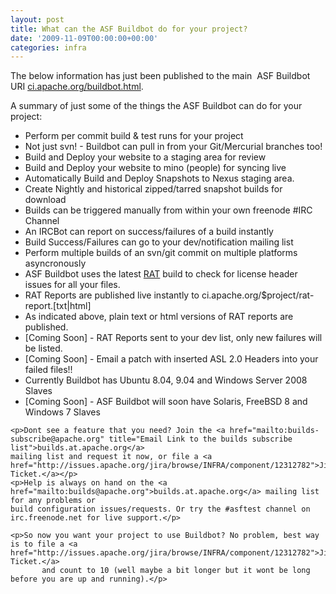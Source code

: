 ```yaml
---
layout: post
title: What can the ASF Buildbot do for your project?
date: '2009-11-09T00:00:00+00:00'
categories: infra
---
```

<p>The below information has just been published to the main&nbsp; ASF Buildbot URI <a href="http://ci.apache.org/buildbot.html" title="ASF Buildbot">ci.apache.org/buildbot.html</a>.</p><p>A summary of just some of the things the ASF Buildbot can do for your project:
	</p><ul><li>Perform per commit build &amp; test runs for your project</li><li>Not just svn! - Buildbot can pull in from your Git/Mercurial branches too!</li><li>Build and Deploy your website to a staging area for review</li><li>Build and Deploy your website to mino (people) for syncing live</li><li>Automatically Build and Deploy Snapshots to Nexus staging area.</li><li>Create Nightly and historical zipped/tarred snapshot builds for download</li><li>Builds can be triggered manually from within your own freenode #IRC Channel</li><li>An IRCBot can report on success/failures of a build instantly</li><li>Build Success/Failures can go to your dev/notification mailing list</li><li>Perform multiple builds of an svn/git commit on multiple platforms asyncronously</li><li>ASF Buildbot uses the latest <a href="http://incubator.apache.org/rat" title="Incubating RAT project">RAT</a> build to check
		for license header issues for all your files.
		  </li><li>RAT Reports are published live instantly to ci.apache.org/$project/rat-report.[txt|html]</li><li>As indicated above, plain text or html versions of RAT reports are published.</li><li>[Coming Soon] - RAT Reports sent to your dev list, only new failures will be listed.</li><li>[Coming Soon] - Email a patch with inserted ASL 2.0 Headers into your failed files!!</li><li>Currently Buildbot has Ubuntu 8.04, 9.04 and Windows Server 2008 Slaves</li><li>[Coming Soon] - ASF Buildbot will soon have Solaris, FreeBSD 8 and Windows 7 Slaves</li></ul>

	<p>Dont see a feature that you need? Join the <a href="mailto:builds-subscribe@apache.org" title="Email Link to the builds subscribe list">builds.at.apache.org</a>
	mailing list and request it now, or file a <a href="http://issues.apache.org/jira/browse/INFRA/component/12312782">Jira Ticket.</a></p>
	<p>Help is always on hand on the <a href="mailto:builds@apache.org">builds.at.apache.org</a> mailing list for any problems or
	build configuration issues/requests. Or try the #asftest channel on irc.freenode.net for live support.</p>

	<p>So now you want your project to use Buildbot? No problem, best way is to file a <a href="http://issues.apache.org/jira/browse/INFRA/component/12312782">Jira Ticket.</a>
           and count to 10 (well maybe a bit longer but it wont be long before you are up and running).</p>
